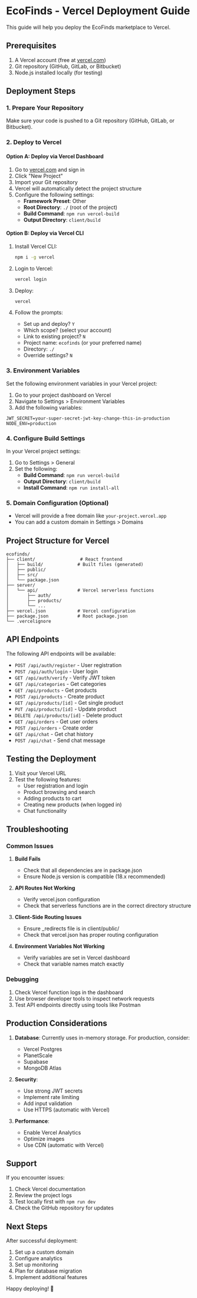 # EcoFinds - Vercel Deployment Guide

This guide will help you deploy the EcoFinds marketplace to Vercel.

## Prerequisites

1. A Vercel account (free at [vercel.com](https://vercel.com))
2. Git repository (GitHub, GitLab, or Bitbucket)
3. Node.js installed locally (for testing)

## Deployment Steps

### 1. Prepare Your Repository

Make sure your code is pushed to a Git repository (GitHub, GitLab, or Bitbucket).

### 2. Deploy to Vercel

#### Option A: Deploy via Vercel Dashboard

1. Go to [vercel.com](https://vercel.com) and sign in
2. Click "New Project"
3. Import your Git repository
4. Vercel will automatically detect the project structure
5. Configure the following settings:
   - **Framework Preset**: Other
   - **Root Directory**: `./` (root of the project)
   - **Build Command**: `npm run vercel-build`
   - **Output Directory**: `client/build`

#### Option B: Deploy via Vercel CLI

1. Install Vercel CLI:
   ```bash
   npm i -g vercel
   ```

2. Login to Vercel:
   ```bash
   vercel login
   ```

3. Deploy:
   ```bash
   vercel
   ```

4. Follow the prompts:
   - Set up and deploy? `Y`
   - Which scope? (select your account)
   - Link to existing project? `N`
   - Project name: `ecofinds` (or your preferred name)
   - Directory: `./`
   - Override settings? `N`

### 3. Environment Variables

Set the following environment variables in your Vercel project:

1. Go to your project dashboard on Vercel
2. Navigate to Settings > Environment Variables
3. Add the following variables:

```
JWT_SECRET=your-super-secret-jwt-key-change-this-in-production
NODE_ENV=production
```

### 4. Configure Build Settings

In your Vercel project settings:

1. Go to Settings > General
2. Set the following:
   - **Build Command**: `npm run vercel-build`
   - **Output Directory**: `client/build`
   - **Install Command**: `npm run install-all`

### 5. Domain Configuration (Optional)

- Vercel will provide a free domain like `your-project.vercel.app`
- You can add a custom domain in Settings > Domains

## Project Structure for Vercel

```
ecofinds/
├── client/                 # React frontend
│   ├── build/             # Built files (generated)
│   ├── public/
│   ├── src/
│   └── package.json
├── server/
│   └── api/               # Vercel serverless functions
│       ├── auth/
│       ├── products/
│       └── ...
├── vercel.json            # Vercel configuration
├── package.json           # Root package.json
└── .vercelignore
```

## API Endpoints

The following API endpoints will be available:

- `POST /api/auth/register` - User registration
- `POST /api/auth/login` - User login
- `GET /api/auth/verify` - Verify JWT token
- `GET /api/categories` - Get categories
- `GET /api/products` - Get products
- `POST /api/products` - Create product
- `GET /api/products/[id]` - Get single product
- `PUT /api/products/[id]` - Update product
- `DELETE /api/products/[id]` - Delete product
- `GET /api/orders` - Get user orders
- `POST /api/orders` - Create order
- `GET /api/chat` - Get chat history
- `POST /api/chat` - Send chat message

## Testing the Deployment

1. Visit your Vercel URL
2. Test the following features:
   - User registration and login
   - Product browsing and search
   - Adding products to cart
   - Creating new products (when logged in)
   - Chat functionality

## Troubleshooting

### Common Issues

1. **Build Fails**
   - Check that all dependencies are in package.json
   - Ensure Node.js version is compatible (18.x recommended)

2. **API Routes Not Working**
   - Verify vercel.json configuration
   - Check that serverless functions are in the correct directory structure

3. **Client-Side Routing Issues**
   - Ensure _redirects file is in client/public/
   - Check that vercel.json has proper routing configuration

4. **Environment Variables Not Working**
   - Verify variables are set in Vercel dashboard
   - Check that variable names match exactly

### Debugging

1. Check Vercel function logs in the dashboard
2. Use browser developer tools to inspect network requests
3. Test API endpoints directly using tools like Postman

## Production Considerations

1. **Database**: Currently uses in-memory storage. For production, consider:
   - Vercel Postgres
   - PlanetScale
   - Supabase
   - MongoDB Atlas

2. **Security**:
   - Use strong JWT secrets
   - Implement rate limiting
   - Add input validation
   - Use HTTPS (automatic with Vercel)

3. **Performance**:
   - Enable Vercel Analytics
   - Optimize images
   - Use CDN (automatic with Vercel)

## Support

If you encounter issues:

1. Check Vercel documentation
2. Review the project logs
3. Test locally first with `npm run dev`
4. Check the GitHub repository for updates

## Next Steps

After successful deployment:

1. Set up a custom domain
2. Configure analytics
3. Set up monitoring
4. Plan for database migration
5. Implement additional features

Happy deploying! 🚀
